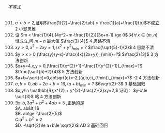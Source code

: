 ###### 不等式
101. $a > b\ge 2,$证明$\frac{1}{2}+\frac{2}{ab} > \frac{1}{a}+\frac{1}{b}$不成立		2	小题思维
102. 设 $m < \frac{1}{4},(4x^2+m-\frac{1}{2})(3x+n-1) \ge 0$ 对$\forall x \in (m,n)$ 恒成立,问 $m-n$ 最大值	$\frac{3}{4}$	4	思路不清
103. $xy > 0,x^{2}+2xy=1,(x^{2}+y^{2})_{\min}=?$	$\frac{\sqrt{5}-1}{2}$	4	思路不清
104. $y > x > 0,(\frac{y}{y-x}-\frac{4x}{2x+y})_{\min}=?$	$\frac{2}{3}$	3	方法创新
105. $x+y=4,x,y > 0,(\frac{1}{x^{2}+1}+\frac{1}{y^{2}+1})_{\max}=?$	$\frac{\sqrt{5}+2}{4}$	5	方法创新
106. $a+b+\sqrt{c}=0,ab\sqrt{c}=-2,((a,b,c)_{\min})_{\max}=?$	-2	4	方法创新
107. $a,b > 0,ab+2a+b=16,(a+b)_{\min}=?$	$6\sqrt{2}-3$	3	基础回归	
108. $x,y\in \mathbb{R},x^{2} + y^{2}-\frac{2}{3}xy=2,$ 证明： $y-x\le \sqrt{3}$	略	4	方法创新
109. $\exists a,b,3a^{2}+b^{2}+4ab=5$ ,正确的是<br>$A. ab&lt;1$ <br>$B. ab\ge -\frac{2}{5}$ <br>$C. a^{2}+b^{2}\ge 2$ <br>$D. -\sqrt{2}\le a+b\le \sqrt{2}$	AD	3	基础回归